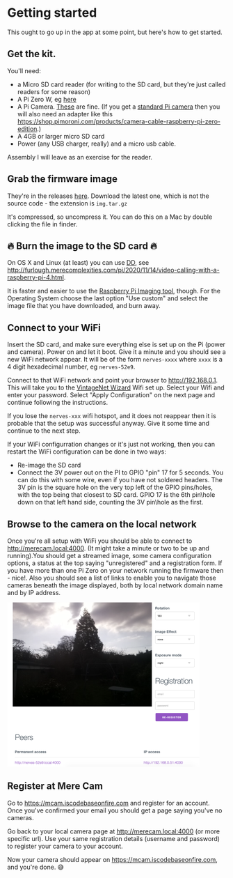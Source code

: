 # Getting started

This ought to go up in the app at some point, but here's how to get started.

## Get the kit.

You'll need:

* a Micro SD card reader (for writing to the SD card, but they're just called readers for some reason)
* A Pi Zero W, eg [here](https://shop.pimoroni.com/products/raspberry-pi-zero-w)
* A Pi Camera. [These](https://shop.pimoroni.com/products/raspberry-pi-zero-camera-module) are fine. (If you get a [standard Pi camera](https://shop.pimoroni.com/products/raspberry-pi-camera-module-v2-1-with-mount) then you will also need an adapter like this https://shop.pimoroni.com/products/camera-cable-raspberry-pi-zero-edition.)
* A 4GB or larger micro SD card
* Power (any USB charger, really) and a micro usb cable.

Assembly I will leave as an exercise for the reader.

## Grab the firmware image

They're in the releases [here](https://github.com/paulanthonywilson/mcam/releases). Download the latest one, which is not the source code - the extension is `img.tar.gz`

It's compressed, so uncompress it. You can do this on a Mac by double clicking the file in finder.

## 🔥 Burn the image to the SD card 🔥

On OS X and Linux (at least) you can use [DD](https://www.man7.org/linux/man-pages/man1/dd.1.html), see http://furlough.merecomplexities.com/pi/2020/11/14/video-calling-with-a-raspberry-pi-4.html. 

It is faster and easier to use the [Raspberry Pi Imaging tool](https://www.raspberrypi.org/software/), though. For the Operating System choose the last option "Use custom" and select the image file that you have downloaded, and burn away. 

## Connect to your WiFi

Insert the SD card, and make sure everything else is set up on the Pi (power and camera). Power on and let it boot. Give it a minute and you should see a new WiFi network appear. It will be of the form `nerves-xxxx` where `xxxx` is a 4 digit hexadecimal number, eg `nerves-52e9`. 

Connect to that WiFi network and point your browser to http://192.168.0.1. This will take you to the [VintageNet Wizard](https://hexdocs.pm/vintage_net_wizard/readme.html) Wifi set up. Select your Wifi and enter your password. Select "Apply Configuration" on the next page and continue following the instructions.

If you lose the `nerves-xxx` wifi hotspot, and it does not reappear then it is probable that the setup was successful anyway. Give it some time and continue to the next step.

If your WiFi configurration changes or it's just not working, then you can restart the WiFi configuration can be done in two ways:

* Re-image the SD card
* Connect the 3V power out on the PI to GPIO "pin" 17 for 5 seconds. You can do this with some wire, even if you have not soldered headers.  The 3V pin is the square hole on the very top left of the GPIO pins/holes, with the top being that closest to SD card. GPIO 17 is the 6th pin\hole down on that left hand side, counting the 3V pin\hole as the first.

## Browse to the camera on the local network

Once you're all setup with WiFi you should be able to connect to http://merecam.local:4000. (It might take a minute or two to be up and running).You should get a streamed image, some camera configuration options, a status at the top saying "unregistered" and a registration form. If you have more than one Pi Zero on your network running the firmware then - nice!. Also you should see a list of links to enable you to navigate those cameras beneath the image displayed, both by local network domain name and by IP address.  

![Screen shot of the kind of page you should see](local_cam_page.png)

## Register at Mere Cam

Go to https://mcam.iscodebaseonfire.com and register for an account. Once you've confirmed your email you should get a page saying you've no cameras.

Go back to your local camera page at  http://merecam.local:4000 (or more specific url). Use your same registration details (username and password) to register your camera to your account.

Now your camera should appear on https://mcam.iscodebaseonfire.com, and you're done. 😅





